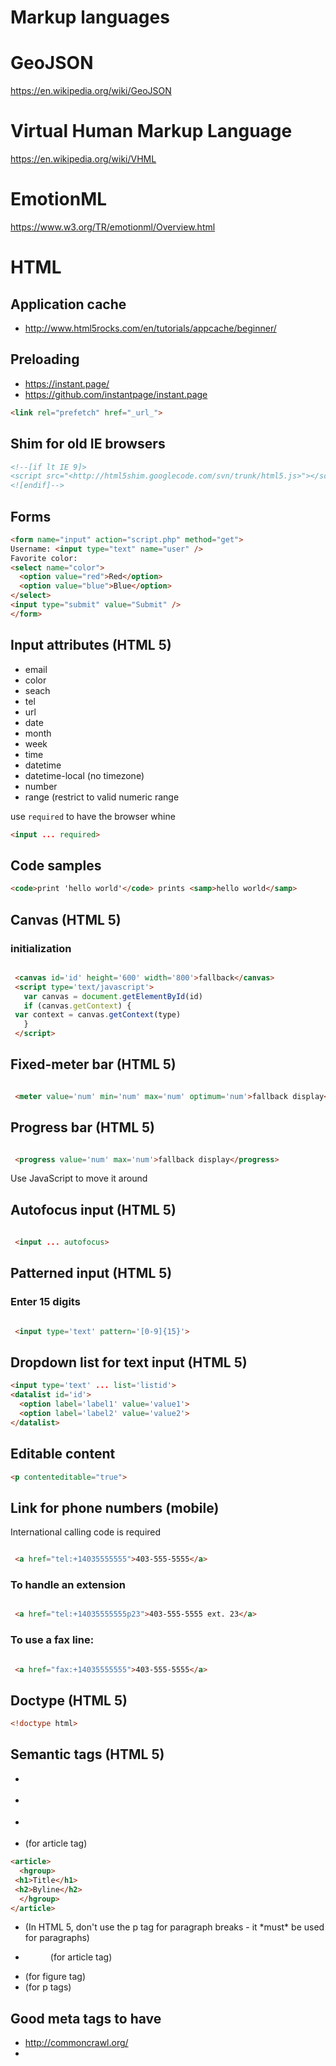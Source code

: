 # Markup languages

# GeoJSON

https://en.wikipedia.org/wiki/GeoJSON

# Virtual Human Markup Language
https://en.wikipedia.org/wiki/VHML

# EmotionML
https://www.w3.org/TR/emotionml/Overview.html

# HTML

## Application cache
* <http://www.html5rocks.com/en/tutorials/appcache/beginner/>


## Preloading

- https://instant.page/
- https://github.com/instantpage/instant.page

```html
<link rel="prefetch" href="_url_">
```
## Shim for old IE browsers

```html
<!--[if lt IE 9]>
<script src="<http://html5shim.googlecode.com/svn/trunk/html5.js>"></script>
<![endif]-->
```

## Forms

```html
<form name="input" action="script.php" method="get">
Username: <input type="text" name="user" />
Favorite color:
<select name="color">
  <option value="red">Red</option>
  <option value="blue">Blue</option>
</select>
<input type="submit" value="Submit" />
</form>
```

## Input attributes (HTML 5)


* email
* color
* seach
* tel
* url
* date
* month
* week
* time
* datetime
* datetime-local (no timezone)
* number
* range (restrict to valid numeric range


use `required` to have the browser whine

```html
<input ... required>
```

## Code samples

```html
<code>print 'hello world'</code> prints <samp>hello world</samp>
```

## Canvas (HTML 5)


### initialization

```html

 <canvas id='id' height='600' width='800'>fallback</canvas>
 <script type='text/javascript'>
   var canvas = document.getElementById(id)
   if (canvas.getContext) {
 var context = canvas.getContext(type)
   }
 </script>
```

## Fixed-meter bar (HTML 5)

```html

 <meter value='num' min='num' max='num' optimum='num'>fallback display</meter>
```

## Progress bar (HTML 5)

```html

 <progress value='num' max='num'>fallback display</progress>
```

Use JavaScript to move it around

## Autofocus input (HTML 5)

```html
 
 <input ... autofocus>
```

## Patterned input (HTML 5)

### Enter 15 digits

```html

 <input type='text' pattern='[0-9]{15}'>
```

## Dropdown list for text input (HTML 5)

```html
<input type='text' ... list='listid'>
<datalist id='id'>
  <option label='label1' value='value1'>
  <option label='label2' value='value2'>
</datalist>
```

## Editable content

```html
<p contenteditable="true">
```

## Link for phone numbers (mobile)

International calling code is required

```html

 <a href="tel:+14035555555">403-555-5555</a>
```

### To handle an extension

```html

 <a href="tel:+14035555555p23">403-555-5555 ext. 23</a>
```

### To use a fax line:

```html

 <a href="fax:+14035555555">403-555-5555</a>
```

## Doctype (HTML 5)

```html
<!doctype html>
```

## Semantic tags (HTML 5)

* <section>
* <nav>
* <article>
* <hgroup> (for article tag)


```html
<article>
  <hgroup>
 <h1>Title</h1>
 <h2>Byline</h2>
  </hgroup>
</article>
```

* <p> (In HTML 5, don't use the p tag for paragraph breaks - it *must* be used for paragraphs)
* <figure> (for article tag)
* <figcaption> (for figure tag)
* <aside> (for p tags)


## Good meta tags to have

* <http://commoncrawl.org/>
* <title> - up to 70 characters of relevant text
* <meta name=”description” content=”155 characters of message matching text”>
* <link rel=”author” href=”<https://plus.google.com/[YOUR> PERSONAL G+ PROFILE HERE]”/>
* <a href=”<https://plus.google.com/[YOUR> PERSONAL G+ PROFILE NUMBER]” rel=”me”>Me on Google+</a>
* <link rel=”publisher” href=”<https://plus.google.com/[YOUR> BUSINESS G+ PROFILE HERE]”/>
* [OpenGraph](web_programming/opengraph.md)
* [Web Services:Twitter](twitter.md)


<http://www.iacquire.com/blog/18-meta-tags-every-webpage-should-have-in-2013>

## HTML entities for accents

Modifier   | Example | HTML
---        | ---     | ---
Grave      | à       | &agrave;
Acute      | á       | &aacute;
Circumflex | â       | &acirc;
Tilde      | ã       | &atilde;
Umlaut     | ä       | &auml;
Cedil      | ç       | &ccedil;




HAML

<http://haml.info>

## Install

```bash
gem install haml
```

## Syntax Cheatsheet

```haml
-# This is a comment line, !!! 5 does the HTML 5 doctype
!!! 5
%html
  %head
    %meta{:charset => "utf-8"}
    %title Demo HAML page
  %body
    -# you can use . or # instead of %div if you're using a div tag
    #shorthand
    %div#content
    = haml :footer
```


# Markdown

## Headings

1 to 6 # symbols

## Emphasis

```markdown
*This text will be italic*
_This will also be italic_
**This text will be bold**
__This will also be bold__
_You **can** combine them_
~~This line is using a strikethrough~~
```

## Comments

Use `<!---` and `-->`, doesn't work for inline comments

## Links

```markdown
<http://example.com> - automatic
[Example](<http://example.com>)
```



# reStructuredText

## Convert rst to HTML

```bash
rst2html FILE ...
```

## Syntax cheatsheet

```rst
*italics*
**bold**
``fixed-space literal``
.. comment
```


# xml

## Prettify

```bash
tidy -xml -i -m [file]
```

## XMLLint

```bash
# Check XML file is well-formed
xmllint --noout $FILE

# Check XML file against local DTD file
xmllint --noout --dtdvalid ./local.dtd $FILE
```

- <http://www.xmlsoft.org/>


# LaTeX

## adding quotes

```tex
\begin{quote}
...
\end{quote}
```

## Cheatsheet

```tex
\documentclass{book}
\begin{document}
\maketitle
\end{document}
```

## bibtex

```tex
% Add to the preamble:
% Load biblatex package
\usepackage{biblatex}
% Load bibTeX file
\addbibresource{file.bib}
% Add a citation somewhere in your file
Blah blah \autocite{<key>}
% In the backmatter,
\printbibliography
```

## document classes

* book
* article
* report
* letter
* slides

## ePub

* <https://www.tug.org/TUGboat/tb32-3/tb102rishi.pdf>
* <http://pandoc.org/>
* <https://tex2ebook.wordpress.com/>


## installing on Fedora

* texlive
* pdflatex
* texlive-xetex
* texlive-cm
* texlive-hyphen-base
* texlive-mfware

## Add a draft watermark

```tex
\usepackage{draftwatermark}
\SetWatermarkText{Draft}
```

## Tables

```tex
\begin{tabular}{||c || c | c ||}
\hline
Foo? & Column A & Column B
\hline
Bar & Yes & No
\hline
Bax & No & Yes
\hline
\end{tabular}
```


# RSS

## Wordpress

http://wp.example.org/feed

## Blogger / blogspot
* Atom 1.0: https://blogname.blogspot.com/feeds/posts/default
* RSS 2.0: https://blogname.blogspot.com/feeds/posts/default?alt=rss


# EPUB files

<http://code.google.com/p/epubcheck/>


 zip -X ../spm.epub mimetype css/style.css META-INF/container.xml book.ncx book.opf solplayaymar.xhtml


* ERROR: /media/UDISK/spm.epub: mimetype entry missing or not the first in archive
  * It is what it sounds like. When you create your zip archive, the first one in has to be the mimetype file.
* ERROR: /media/UDISK/spm.epub: extra field length for first filename must be 0, but was 28
  * When you run zip, use the -X argument so that there's no timestamps, etc. These are the 'extra fields'



# ASN.1 (Abstract Syntax Notation One)

https://en.wikipedia.org/wiki/Abstract_Syntax_Notation_One

Visually similar to Augmented Backus-Naur form, but is for data structures, not
syntax.


# SAML
Security Assertion Markup Language
https://samltest.id/

# Liquid templating system

https://shopify.github.io/liquid/

Uses objects, tags, and filters

Objects are `{{ }}` put within a template, that holds objects and variables.

Tags are for logic, `{% %}`

Filters are a `|` within a `{{ }}` block

